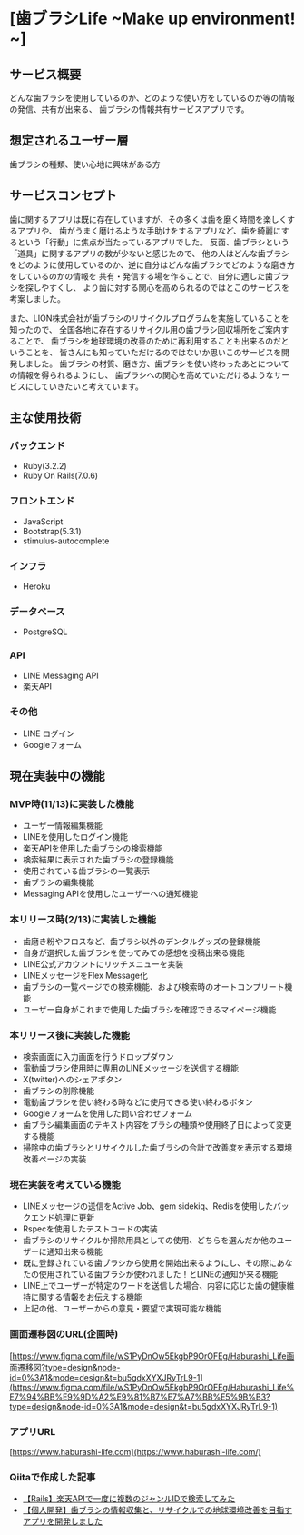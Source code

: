 # [歯ブラシLife ~Make up environment! ~]

## サービス概要

どんな歯ブラシを使用しているのか、どのような使い方をしているのか等の情報の発信、共有が出来る、
歯ブラシの情報共有サービスアプリです。

## 想定されるユーザー層

歯ブラシの種類、使い心地に興味がある方

## サービスコンセプト

歯に関するアプリは既に存在していますが、その多くは歯を磨く時間を楽しくするアプリや、
歯がうまく磨けるような手助けをするアプリなど、歯を綺麗にするという「行動」に焦点が当たっているアプリでした。
反面、歯ブラシという「道具」に関するアプリの数が少ないと感じたので、
他の人はどんな歯ブラシをどのように使用しているのか、逆に自分はどんな歯ブラシでどのような磨き方をしているのかの情報を
共有・発信する場を作ることで、自分に適した歯ブラシを探しやすくし、
より歯に対する関心を高められるのではとこのサービスを考案しました。

また、LION株式会社が歯ブラシのリサイクルプログラムを実施していることを知ったので、
全国各地に存在するリサイクル用の歯ブラシ回収場所をご案内することで、
歯ブラシを地球環境の改善のために再利用することも出来るのだということを、
皆さんにも知っていただけるのではないか思いこのサービスを開発しました。
歯ブラシの材質、磨き方、歯ブラシを使い終わったあとについての情報を得られるようにし、
歯ブラシへの関心を高めていただけるようなサービスにしていきたいと考えています。

## 主な使用技術
### バックエンド
- Ruby(3.2.2)
- Ruby On Rails(7.0.6)

### フロントエンド
- JavaScript
- Bootstrap(5.3.1)
- stimulus-autocomplete

### インフラ
- Heroku

### データベース
- PostgreSQL

### API
- LINE Messaging API
- 楽天API

### その他
- LINE ログイン
- Googleフォーム

## 現在実装中の機能

### MVP時(11/13)に実装した機能

- ユーザー情報編集機能
- LINEを使用したログイン機能
- 楽天APIを使用した歯ブラシの検索機能
- 検索結果に表示された歯ブラシの登録機能
- 使用されている歯ブラシの一覧表示
- 歯ブラシの編集機能
- Messaging APIを使用したユーザーへの通知機能

### 本リリース時(2/13)に実装した機能

- 歯磨き粉やフロスなど、歯ブラシ以外のデンタルグッズの登録機能
- 自身が選択した歯ブラシを使ってみての感想を投稿出来る機能
- LINE公式アカウントにリッチメニューを実装
- LINEメッセージをFlex Message化
- 歯ブラシの一覧ページでの検索機能、および検索時のオートコンプリート機能
- ユーザー自身がこれまで使用した歯ブラシを確認できるマイページ機能

### 本リリース後に実装した機能
- 検索画面に入力画面を行うドロップダウン
- 電動歯ブラシ使用時に専用のLINEメッセージを送信する機能
- X(twitter)へのシェアボタン
- 歯ブラシの削除機能
- 電動歯ブラシを使い終わる時などに使用できる使い終わるボタン
- Googleフォームを使用した問い合わせフォーム
- 歯ブラシ編集画面のテキスト内容をブラシの種類や使用終了日によって変更する機能
- 掃除中の歯ブラシとリサイクルした歯ブラシの合計で改善度を表示する環境改善ページの実装

### 現在実装を考えている機能

- LINEメッセージの送信をActive Job、gem sidekiq、Redisを使用したバックエンド処理に更新
- Rspecを使用したテストコードの実装
- 歯ブラシのリサイクルか掃除用具としての使用、どちらを選んだか他のユーザーに通知出来る機能
- 既に登録されている歯ブラシから使用を開始出来るようにし、その際にあなたの使用されている歯ブラシが使われました！とLINEの通知が来る機能
- LINE上でユーザーが特定のワードを送信した場合、内容に応じた歯の健康維持に関する情報をお伝えする機能
- 上記の他、ユーザーからの意見・要望で実現可能な機能

### 画面遷移図のURL(企画時)

[https://www.figma.com/file/wS1PyDnOw5EkgbP9OrOFEg/Haburashi_Life画面遷移図?type=design&node-id=0%3A1&mode=design&t=bu5gdxXYXJRyTrL9-1](https://www.figma.com/file/wS1PyDnOw5EkgbP9OrOFEg/Haburashi_Life%E7%94%BB%E9%9D%A2%E9%81%B7%E7%A7%BB%E5%9B%B3?type=design&node-id=0%3A1&mode=design&t=bu5gdxXYXJRyTrL9-1)

### アプリURL

[https://www.haburashi-life.com](https://www.haburashi-life.com/)

### Qiitaで作成した記事
- [【Rails】楽天APIで一度に複数のジャンルIDで検索してみた](https://qiita.com/TAMETOMO8/items/7a3cfec52c1c4f892cdc)
- [【個人開発】歯ブラシの情報収集と、リサイクルでの地球環境改善を目指すアプリを開発しました](https://qiita.com/TAMETOMO8/items/99204cdf86aba7244dc9)
